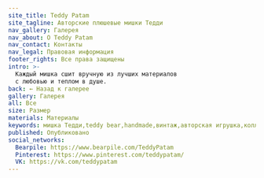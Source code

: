 ```yaml
---
site_title: Teddy Patam
site_tagline: Авторские плюшевые мишки Тедди
nav_gallery: Галерея
nav_about: О Teddy Patam
nav_contact: Контакты
nav_legal: Правовая информация
footer_rights: Все права защищены
intro: >-
  Каждый мишка сшит вручную из лучших материалов
  с любовью и теплом в душе.
back: ← Назад к галерее
gallery: Галерея
all: Все
size: Размер
materials: Материалы
keywords: мишка Тедди,teddy bear,handmade,винтаж,авторская игрушка,коллекционный мишка,подарок,   Тедди,плюшевый медведь,ретро игрушка,коллекция,ручная работа,уникальный подарок,советский стиль, винтажный мишка Тедди
published: Опубликовано
social_networks:
  Bearpile: https://www.bearpile.com/TeddyPatam
  Pinterest: https://www.pinterest.com/teddypatam/
  VK: https://vk.com/teddypatam
---
```

